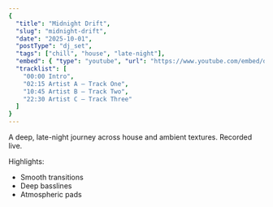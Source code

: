 ```yaml
---
{
  "title": "Midnight Drift",
  "slug": "midnight-drift",
  "date": "2025-10-01",
  "postType": "dj_set",
  "tags": ["chill", "house", "late-night"],
  "embed": { "type": "youtube", "url": "https://www.youtube.com/embed/dQw4w9WgXcQ" },
  "tracklist": [
    "00:00 Intro",
    "02:15 Artist A — Track One",
    "10:45 Artist B — Track Two",
    "22:30 Artist C — Track Three"
  ]
}
---
```

A deep, late-night journey across house and ambient textures. Recorded live.

Highlights:
- Smooth transitions
- Deep basslines
- Atmospheric pads
